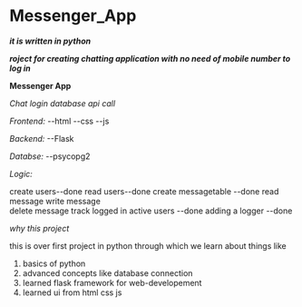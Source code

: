 # Messenger_App
***it is written in python***


***roject for creating chatting application with no need of mobile number to log in*** 

**Messenger App**

*Chat*
*login*
*database*
*api call*

*Frontend:*
    --html
    --css
    --js

*Backend:*
    --Flask

*Databse:*
    --psycopg2


*Logic:*
    
create users--done
read users--done
create messagetable --done
    read message
    write message        
    delete message
track logged in active users --done
    adding a logger --done


*why this project*

this is over first project in python through which we learn about things like

1. basics of python
2. advanced concepts like database connection
3. learned flask framework for web-developement
4. learned ui from html css js

